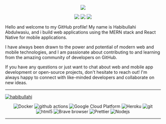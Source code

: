 <p align="center">
  <a href="https://github.com/DenverCoder1/readme-typing-svg"><img src="https://readme-typing-svg.herokuapp.com?lines=Hi,+I'm+Prince.;I+love+open-source.;I+love+React.js.;I+love+learning.;I+love+spreading+knowledge.;;I+love+Express.js&center=true&width=500&height=50"></a>
</p>

<p>
<div align="center" target="_blank">
  <img src="https://img.shields.io/twitter/follow/code_alumni?style=social">
  <img src="https://img.shields.io/github/followers/princehabeeb?style=social">
  <a href="https://www.youtube.com/c/code_alumni" target="_blank">
    <img src="https://img.shields.io/youtube/channel/subscribers/UCi2uzZOxA3yyYCw6m1MWzwg?style=social">	
  </a>
</div>
</p>

Hello and welcome to my GitHub profile! My name is Habibullahi Abdulwasiu, and i build web applications using the MERN stack and React Native for mobile applications.

I have always been drawn to the power and potential of modern web and mobile technologies, and I am passionate about contributing to and learning from the amazing community of developers on GitHub.

If you have any questions or just want to chat about web and mobile app development or open-source projects, don't hesitate to reach out! I'm always happy to connect with like-minded developers and collaborate on new ideas.
<div align="center">
  <hr/>
<p align="left"> <a href="https://twitter.com/code_alumni" target="blank"><img src="https://img.shields.io/twitter/follow/Habibullahi?logo=twitter&style=for-the-badge" alt="habibullahi" /></a> </p>
<p>
  <img alt="Docker" src="https://img.shields.io/badge/-Docker-46a2f1?style=flat-square&logo=docker&logoColor=white" />
  <img alt="github actions" src="https://img.shields.io/badge/-Github_Actions-2088FF?style=flat-square&logo=github-actions&logoColor=white" />
  <img alt="Google Cloud Platform" src="https://img.shields.io/badge/-Google_Cloud_Platform-1a73e8?style=flat-square&logo=google-cloud&logoColor=white" />
  <img alt="Heroku" src="https://img.shields.io/badge/-Heroku-430098?style=flat-square&logo=heroku&logoColor=white" />
  <img alt="git" src="https://img.shields.io/badge/-Git-F05032?style=flat-square&logo=git&logoColor=white" />
  <img alt="html5" src="https://img.shields.io/badge/-HTML5-E34F26?style=flat-square&logo=html5&logoColor=white" />
  <img alt="Brave browser" src="https://img.shields.io/badge/-Brave_Browser-FB542B?style=flat-square&logo=brave&logoColor=white" />
  <img alt="Prettier" src="https://img.shields.io/badge/-Prettier-F7B93E?style=flat-square&logo=prettier&logoColor=white" />
  <img alt="Nodejs" src="https://img.shields.io/badge/-Nodejs-43853d?style=flat-square&logo=Node.js&logoColor=white" />
</p>
<hr/>
<br/>
</div>
